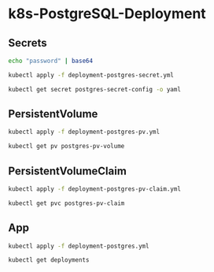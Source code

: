 # k8s-PostgreSQL-Deployment

## Secrets

```bash
echo "password" | base64

kubectl apply -f deployment-postgres-secret.yml

kubectl get secret postgres-secret-config -o yaml
```

## PersistentVolume

```bash
kubectl apply -f deployment-postgres-pv.yml

kubectl get pv postgres-pv-volume
```

## PersistentVolumeClaim

```bash
kubectl apply -f deployment-postgres-pv-claim.yml

kubectl get pvc postgres-pv-claim
```

## App

```bash
kubectl apply -f deployment-postgres.yml

kubectl get deployments
```

